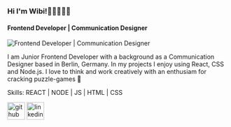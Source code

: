 ### Hi I'm Wibi!✌🏻🙋🏼‍♀️
#### Frontend Developer | Communication Designer
![Frontend Developer | Communication Designer]([https://media.licdn.com/dms/image/D4E16AQEGDwHU2Tht_Q/profile-displaybackgroundimage-shrink_350_1400/0/1685195250652?e=1690416000&v=beta&t=kaosaWH1IPDpDP9uv646HLdbVgGG9ylxUAC3yJbYuLM](https://media.licdn.com/dms/image/D4E16AQGVPr0zdfEv9w/profile-displaybackgroundimage-shrink_350_1400/0/1685201845000?e=1690416000&v=beta&t=PpYGaBVJCeyrhGflwIcMe1Xe_vDcfWH944Ar4QJJXC8))

I am Junior Frontend Developer with a background as a Communication Designer based in Berlin, Germany. In my projects I enjoy using React, CSS and Node.js.
I love to think and work creatively with an enthusiam for cracking puzzle-games 👾

Skills: REACT | NODE | JS | HTML | CSS



[<img src='https://cdn.jsdelivr.net/npm/simple-icons@3.0.1/icons/github.svg' alt='github' height='40'>](https://github.com/WibiH)  [<img src='https://cdn.jsdelivr.net/npm/simple-icons@3.0.1/icons/linkedin.svg' alt='linkedin' height='40'>](https://www.linkedin.com/in/WiebkeHagenauer/)  

